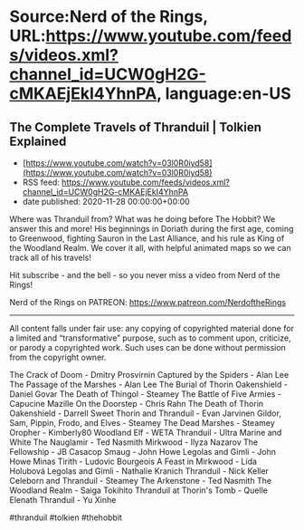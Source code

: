 # Source:Nerd of the Rings, URL:https://www.youtube.com/feeds/videos.xml?channel_id=UCW0gH2G-cMKAEjEkI4YhnPA, language:en-US

## The Complete Travels of Thranduil | Tolkien Explained
 - [https://www.youtube.com/watch?v=03l0R0iyd58](https://www.youtube.com/watch?v=03l0R0iyd58)
 - RSS feed: https://www.youtube.com/feeds/videos.xml?channel_id=UCW0gH2G-cMKAEjEkI4YhnPA
 - date published: 2020-11-28 00:00:00+00:00

Where was Thranduil from? What was he doing before The Hobbit?  We answer this and more!  His beginnings in Doriath during the first age, coming to Greenwood, fighting Sauron in the Last Alliance, and his rule as King of the Woodland Realm.  We cover it all, with helpful animated maps so we can track all of his travels!

Hit subscribe - and the bell - so you never miss a video from Nerd of the Rings!  

Nerd of the Rings on PATREON: https://www.patreon.com/NerdoftheRings


-------------- 
All content falls under fair use: any copying of copyrighted material done for a limited and “transformative” purpose, such as to comment upon, criticize, or parody a copyrighted work. Such uses can be done without permission from the copyright owner. 

The Crack of Doom - Dmitry Prosvirnin
Captured by the Spiders - Alan Lee
The Passage of the Marshes - Alan Lee
The Burial of Thorin Oakenshield - Daniel Govar
The Death of Thingol - Steamey
The Battle of Five Armies - Capucine Mazille
On the Doorstep - Chris Rahn
The Death of Thorin Oakenshield - Darrell Sweet
Thorin and Thranduil - Evan Jarvinen
Gildor, Sam, Pippin, Frodo, and Elves - Steamey
The Dead Marshes - Steamey
Oropher - Kimberly80
Woodland Elf - WETA
Thranduil - Ultra Marine and White
The Nauglamir - Ted Nasmith
Mirkwood - Ilyza Nazarov
The Fellowship - JB Casacop
Smaug - John Howe
Legolas and Gimli - John Howe
Minas Tirith - Ludovic Bourgeois
A Feast in Mirkwood - Lída Holubová
Legolas and Gimli - Nathalie Kranich
Thranduil - Nick Keller
Celeborn and Thranduil - Steamey
The Arkenstone - Ted Nasmith
The Woodland Realm - Saiga Tokihito
Thranduil at Thorin's Tomb - Quelle Elenath
Thranduil - Yu Xinhe


#thranduil #tolkien #thehobbit

